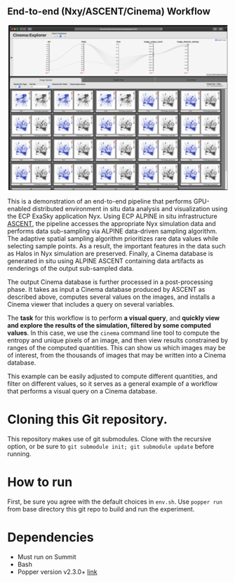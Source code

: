 ## End-to-end (Nxy/ASCENT/Cinema) Workflow

<p align="center">
   <img width="500" src="img/capture.png">
</p>

This is a demonstration of an end-to-end pipeline that performs GPU-enabled distributed environment in situ data analysis and visualization using the ECP ExaSky application Nyx. Using ECP ALPINE in situ infrastructure [ASCENT](https://github.com/Alpine-DAV/ascent), the pipeline accesses the appropriate Nyx simulation data and performs data sub-sampling via ALPINE data-driven sampling algorithm. The adaptive spatial sampling algorithm prioritizes rare data values while selecting sample points. As a result, the important features in the data such as Halos in Nyx simulation are preserved. Finally, a Cinema database is generated in situ using ALPINE ASCENT containing data artifacts as renderings of the output sub-sampled data.

The output Cinema database is further processed in a post-processing phase. It takes as input a Cinema database produced by ASCENT as described above, computes several values on the images, and installs a Cinema viewer that includes a query on several variables.

The **task** for this workflow is to perform **a visual query**, and **quickly view and explore the results of the simulation, filtered by some computed values**. In this case, we use the `cinema` command line tool to compute the entropy and unique pixels of an image, and then view results constrained by ranges of the computed quantities. This can show us which images may be of interest, from the thousands of images that may be written into a Cinema database. 

This example can be easily adjusted to compute different quantities, and filter on different values, so it serves as a general example of a workflow that performs a visual query on a Cinema database.

# Cloning this Git repository.

This repository makes use of git submodules. Clone with the recursive option, or be sure to `git submodule init; git submodule update` before running.

# How to run

First, be sure you agree with the default choices in `env.sh`. Use `popper run` from base directory this git repo to build and run the experiment.


# Dependencies

- Must run on Summit
- Bash
- Popper version v2.3.0+ [link](https://falsifiable.us)
